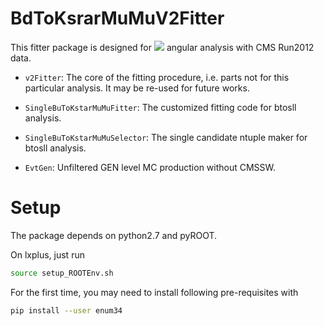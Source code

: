 # BdToKsrarMuMuV2Fitter

This fitter package is designed for ![](http://latex.codecogs.com/svg.latex?B^{+}\rightarrow{K^{*+}\mu\mu}) angular analysis with CMS Run2012 data.

* `v2Fitter`: The core of the fitting procedure, i.e. parts not for this particular analysis. It may be re-used for future works. 

* `SingleBuToKstarMuMuFitter`: The customized fitting code for btosll analysis.

* `SingleBuToKstarMuMuSelector`: The single candidate ntuple maker for btosll analysis.

* `EvtGen`: Unfiltered GEN level MC production without CMSSW.

# Setup

The package depends on python2.7 and pyROOT.

On lxplus, just run

```bash
source setup_ROOTEnv.sh
```

For the first time, you may need to install following pre-requisites with

```bash
pip install --user enum34
```
